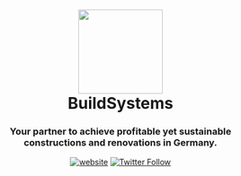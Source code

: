 <h1 align="center">
  <img src="https://github.com/build-systems/toolbox/blob/main/src/assets/black-logo_round.png" width="150px"/><br/>
  BuildSystems
</h1>
<h3 align="center">
    Your partner to achieve profitable yet sustainable constructions and renovations in Germany.
</h3>

<p align="center"><a href="https://buildsystems.de/"><img src="https://img.shields.io/badge/https://-buildsystems.de-white" alt="website"></a> <a href="https://www.linkedin.com/company/build-systems-de"><img src="https://img.shields.io/badge/Follow-BuildSystems-blue?logo=linkedin" alt="Twitter Follow"></a></p>
<p align="center"></p>
